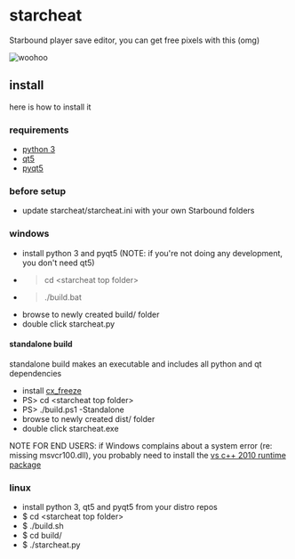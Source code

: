 # starcheat

Starbound player save editor, you can get free pixels with this (omg)

![woohoo](https://raw.github.com/wizzomafizzo/starcheat/master/screen1.png)

## install
here is how to install it

### requirements
- [python 3](http://www.python.org/getit/)
- [qt5](http://qt-project.org/downloads)
- [pyqt5](http://www.riverbankcomputing.com/software/pyqt/download5)

### before setup
- update starcheat/starcheat.ini with your own Starbound folders

### windows
- install python 3 and pyqt5 (NOTE: if you're not doing any development, you don't need qt5)
- > cd \<starcheat top folder\>
- > ./build.bat
- browse to newly created build/ folder
- double click starcheat.py

#### standalone build
standalone build makes an executable and includes all python and qt dependencies

- install [cx_freeze](http://cx-freeze.sourceforge.net/)
- PS> cd \<starcheat top folder\>
- PS> ./build.ps1 -Standalone
- browse to newly created dist/ folder
- double click starcheat.exe

NOTE FOR END USERS: if Windows complains about a system error (re: missing msvcr100.dll), you probably need to install the [vs c++ 2010 runtime package](http://www.microsoft.com/en-au/download/details.aspx?id=14632)

### linux
- install python 3, qt5 and pyqt5 from your distro repos
- $ cd \<starcheat top folder\>
- $ ./build.sh
- $ cd build/
- $ ./starcheat.py
